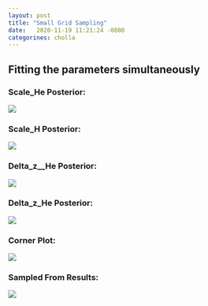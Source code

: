 ```yaml
---
layout: post
title: "Small Grid Sampling"
date:   2020-11-19 11:21:24 -0800
categorines: cholla
---
```





## Fitting the  parameters simultaneously

### Scale_He Posterior:
<img src="{{ site.url }}assets/images/scale_He_grid_16.png">

### Scale_H Posterior:
<img src="{{ site.url }}assets/images/scale_H_grid_16.png">

### Delta_z__He Posterior:
<img src="{{ site.url }}assets/images/deltaZ_He_grid_16.png">

### Delta_z_He Posterior:
<img src="{{ site.url }}assets/images/deltaZ_H_grid_16.png">  


### Corner Plot:
<img src="{{ site.url }}assets/images/corner_grid_16.png">  



### Sampled From Results:

<img src="{{ site.url }}assets/images/fig_composite__sampling_grid_16.png">  

